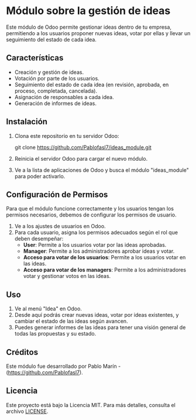# Módulo sobre la gestión de ideas

Este módulo de Odoo permite gestionar ideas dentro de tu empresa, permitiendo a los usuarios proponer nuevas ideas, votar por ellas y llevar un seguimiento del estado de cada idea.

## Características

- Creación y gestión de ideas.
- Votación por parte de los usuarios.
- Seguimiento del estado de cada idea (en revisión, aprobada, en proceso, completada, cancelada).
- Asignación de responsables a cada idea.
- Generación de informes de ideas.

## Instalación

1. Clona este repositorio en tu servidor Odoo:

    git clone https://github.com/Pablofasl7/ideas_module.git

2. Reinicia el servidor Odoo para cargar el nuevo módulo.

3. Ve a la lista de aplicaciones de Odoo y busca el módulo "ideas_module" para poder activarlo.

## Configuración de Permisos

Para que el módulo funcione correctamente y los usuarios tengan los permisos necesarios, debemos de configurar los permisos de usuario. 

1. Ve a los ajustes de usuarios en Odoo.
2. Para cada usuario, asigna los permisos adecuados según el rol que deben desempeñar:
    - **User**: Permite a los usuarios votar por las ideas aprobadas.
    - **Manager**: Permite a los administradores aprobar ideas y votar.
    - **Acceso para votar de los usuarios**: Permite a los usuarios votar en las ideas.
    - **Acceso para votar de los managers**: Permite a los administradores votar y gestionar votos en las ideas.

## Uso

1. Ve al menú "Idea" en Odoo.
2. Desde aquí podrás crear nuevas ideas, votar por ideas existentes, y cambiar el estado de las ideas según avancen.
3. Puedes generar informes de las ideas para tener una visión general de todas las propuestas y su estado.
   
## Créditos

Este módulo fue desarrollado por Pablo Marín - (https://github.com/Pablofasl7).

## Licencia

Este proyecto está bajo la Licencia MIT. Para más detalles, consulta el archivo [LICENSE](LICENSE).
